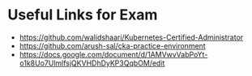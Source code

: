# Useful Links for Exam
* https://github.com/walidshaari/Kubernetes-Certified-Administrator
* https://github.com/arush-sal/cka-practice-environment
* https://docs.google.com/document/d/1AMVwvVabPoYt-o1k8Uo7UlmlfsjQKVHDhDyKP3QqbOM/edit